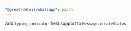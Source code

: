 ```yaml
---
"@great-detail/whatsapp": patch
---
```


Add `typing_indicator` field support to `Message.createStatus`
